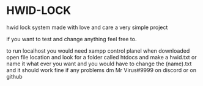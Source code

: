 # HWID-LOCK
hwid lock system made with love and care a very simple project


if you want to test and change anything feel free to.

to run localhost you would need xampp control planel when downloaded open file location and look for a folder called htdocs and make a hwid.txt or name it what ever you want and you would have to change the (name).txt
and it should work fine if any problems dm Mr Virus#9999 on discord or on github
